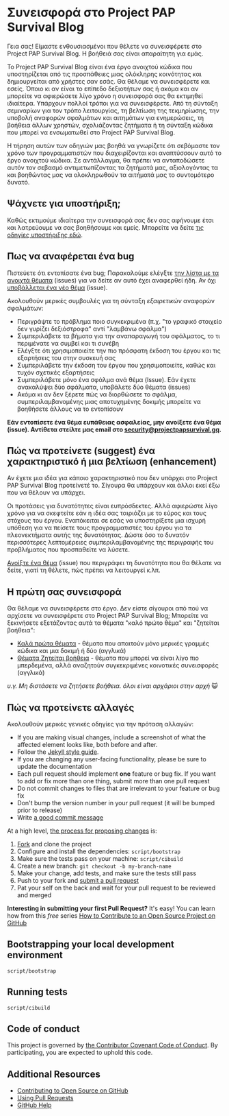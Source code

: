 # Συνεισφορά στο Project PAP Survival Blog

Γεια σας! Είμαστε ενθουσιασμένοι που θέλετε να συνεισφέρετε στο Project PAP Survival Blog. Η βοήθειά σας είναι απαραίτητη για εμάς.

Το Project PAP Survival Blog είναι ένα έργο ανοιχτού κώδικα που υποστηρίζεται από τις προσπάθειες μιας ολόκληρης κοινότητας και δημιουργείται από χρήστες σαν εσάς. Θα θέλαμε να συνεισφέρετε και εσείς. Όποιο κι αν είναι το επίπεδο δεξιοτήτων σας ή ακόμα και αν μπορείτε να αφιερώσετε λίγο χρόνο η συνεισφορά σας θα εκτιμηθεί ιδιαίτερα. Υπάρχουν πολλοί τρόποι για να συνεισφέρετε. Από τη σύνταξη σεμιναρίων για τον τρόπο λειτουργίας, τη βελτίωση της τεκμηρίωσης, την υποβολή αναφορών σφαλμάτων και αιτημάτων για ενημερώσεις, τη βοήθεια άλλων χρηστών, σχολιάζοντας ζητήματα ή τη σύνταξη κώδικα που μπορεί να ενσωματωθεί στο Project PAP Survival Blog.

Η τήρηση αυτών των οδηγιών μας βοηθά να γνωρίζετε ότι σεβόμαστε τον χρόνο των προγραμματιστών που διαχειρίζονται και αναπτύσσουν αυτό το έργο ανοιχτού κώδικα. Σε αντάλλαγμα, θα πρέπει να ανταποδώσετε αυτόν τον σεβασμό αντιμετωπίζοντας τα ζητήματά μας, αξιολογόντας τα και βοηθώντας μας να ολοκληρωθούν τα αιτήματά μας το συντομότερο δυνατό.


## Ψάχνετε για υποστήριξη;

Καθώς εκτιμούμε ιδιαίτερα την συνεισφορά σας δεν σας αφήνουμε έτσι και λατρεύουμε να σας βοηθήσουμε και εμείς. Μπορείτε να δείτε [τις οδηγίες υποστήριξης εδώ](SUPPORT.md).

## Πως να αναφέρεται ένα bug

Πιστεύετε ότι εντοπίσατε ένα bug; Παρακαλούμε ελέγξτε [την λίστα με τα ανοιχτά θέματα](https://github.com/kostaspapoutsisweb/projectpapsurvivalblog/issues) (issues) για να δείτε αν αυτό έχει αναφερθεί ήδη. Αν όχι [υποβάλλεται ένα νέο θέμα](https://github.com/kostaspapoutsisweb/projectpapsurvivalblog/issues/new) (issue).

Ακολουθούν μερικές συμβουλές για τη σύνταξη *εξαιρετικών* αναφορών σφαλμάτων:

* Περιγράψτε το πρόβλημα ποιο συγκεκριμένα (π.χ. "το γραφικό στοιχείο δεν γυρίζει δεξιόστροφα" αντί "λαμβάνω σφάλμα")
* Συμπεριλάβετε τα βήματα για την αναπαραγωγή του σφάλματος, το τι περιμένατε να συμβεί και τι συνέβη
* Ελέγξτε ότι χρησιμοποιείτε την πιο πρόσφατη έκδοση του έργου και τις εξαρτήσεις του στην συσκευή σας
* Συμπεριλάβετε την έκδοση του έργου που χρησιμοποιείτε, καθώς και τυχόν σχετικές εξαρτήσεις
* Συμπεριλάβετε μόνο ένα σφάλμα ανά θέμα (Issue). Εάν έχετε ανακαλύψει δύο σφάλματα, υποβάλετε δύο θέματα (issues)
* Ακόμα κι αν δεν ξέρετε πώς να διορθώσετε το σφάλμα, συμπεριλαμβανομένης μιας αποτυχημένης δοκιμής μπορείτε να βοηθήσετε άλλους να το εντοπίσουν

**Εάν εντοπίσετε ένα θέμα ευπάθειας ασφαλείας, μην ανοίξετε ένα θέμα (issue). Αντίθετα στείλτε μας email στο security@projectpapsurvival.gq.**

## Πώς να προτείνετε (suggest) ένα χαρακτηριστικό ή μια βελτίωση (enhancement)

Αν έχετε μια ιδέα για κάποιο χαρακτηριστικό που δεν υπάρχει στο Project PAP Survival Blog προτείνετέ το. Σίγουρα θα υπάρχουν και άλλοι εκεί έξω που να θέλουν να υπάρχει.

Οι προτάσεις για δυνατότητες είναι ευπρόσδεκτες. Αλλά αφιερώστε λίγο χρόνο για να σκεφτείτε εάν η ιδέα σας ταιριάζει με το εύρος και τους στόχους του έργου. Εναπόκειται σε εσάς να υποστηρίξετε μια ισχυρή υπόθεση για να πείσετε τους προγραμματιστές του έργου για τα πλεονεκτήματα αυτής της δυνατότητας. Δώστε όσο το δυνατόν περισσότερες λεπτομέρειες συμπεριλαμβανομένης της περιγραφής του προβλήματος που προσπαθείτε να λύσετε.

[Ανοίξτε ένα θέμα](https://github.com/kostaspapoutsisweb/projectpapsurvivalblog/issues/new) (issue) που περιγράφει τη δυνατότητα που θα θέλατε να δείτε, γιατί τη θέλετε, πώς πρέπει να λειτουργεί κ.λπ.



## Η πρώτη σας συνεισφορά

Θα θέλαμε να συνεισφέρετε στο έργο. Δεν είστε σίγουροι από πού να αρχίσετε να συνεισφέρετε στο Project PAP Survival Blog; Μπορείτε να ξεκινήσετε εξετάζοντας αυτά τα θέματα "καλό πρώτο θέμα" και "ζητείται βοήθεια":

* [Καλά πρώτα θέματα](https://github.com/pages-themes/cayman/issues?q=is%3Aissue+is%3Aopen+label%3A%22good+first+issue%22) - θέματα που απαιτούν μόνο μερικές γραμμές κώδικα και μια δοκιμή ή δύο (αγγλικά)
* [Θέματα Ζητείται βοήθεια](https://github.com/pages-themes/cayman/issues?q=is%3Aissue+is%3Aopen+label%3A%22help+wanted%22) - θέματα που μπορεί να είναι λίγο πιο μπερδεμένα, αλλά αναζητούν συγκεκριμένες κοινοτικές συνεισφορές (αγγλικά)

*υ.γ. Μη διστάσετε να ζητήσετε βοήθεια. όλοι είναι αρχάριοι στην αρχή* :smiley_cat:

## Πώς να προτείνετε αλλαγές

Ακολουθούν μερικές γενικές οδηγίες για την πρόταση αλλαγών:

* If you are making visual changes, include a screenshot of what the affected element looks like, both before and after.
* Follow the [Jekyll style guide](https://ben.balter.com/jekyll-style-guide).
* If you are changing any user-facing functionality, please be sure to update the documentation
* Each pull request should implement **one** feature or bug fix. If you want to add or fix more than one thing, submit more than one pull request
* Do not commit changes to files that are irrelevant to your feature or bug fix
* Don't bump the version number in your pull request (it will be bumped prior to release)
* Write [a good commit message](http://tbaggery.com/2008/04/19/a-note-about-git-commit-messages.html)

At a high level, [the process for proposing changes](https://guides.github.com/introduction/flow/) is:

1. [Fork](https://github.com/pages-themes/cayman/fork) and clone the project
2. Configure and install the dependencies: `script/bootstrap`
3. Make sure the tests pass on your machine: `script/cibuild`
4. Create a new branch: `git checkout -b my-branch-name`
5. Make your change, add tests, and make sure the tests still pass
6. Push to your fork and [submit a pull request](https://github.com/pages-themes/cayman/compare)
7. Pat your self on the back and wait for your pull request to be reviewed and merged

**Interesting in submitting your first Pull Request?** It's easy! You can learn how from this *free* series [How to Contribute to an Open Source Project on GitHub](https://egghead.io/series/how-to-contribute-to-an-open-source-project-on-github)

## Bootstrapping your local development environment

`script/bootstrap`

## Running tests

`script/cibuild`

## Code of conduct

This project is governed by [the Contributor Covenant Code of Conduct](CODE_OF_CONDUCT.md). By participating, you are expected to uphold this code.

## Additional Resources

* [Contributing to Open Source on GitHub](https://guides.github.com/activities/contributing-to-open-source/)
* [Using Pull Requests](https://help.github.com/articles/using-pull-requests/)
* [GitHub Help](https://help.github.com)
